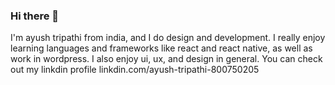 ### Hi there 👋

I'm ayush tripathi from india, and I do design and development. I really enjoy learning languages and frameworks like react and react native, as well as work in wordpress.
I also enjoy ui, ux, and design in general. You can check out my linkdin profile  linkdin.com/ayush-tripathi-800750205

